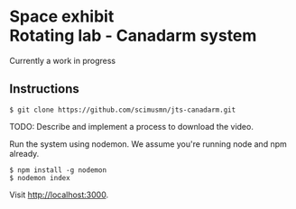 # Space exhibit<br>Rotating lab - Canadarm system

Currently a work in progress

## Instructions
    $ git clone https://github.com/scimusmn/jts-canadarm.git

TODO: Describe and implement a process to download the video.

Run the system using nodemon. We assume you're running node and npm already.

    $ npm install -g nodemon
    $ nodemon index

Visit [http://localhost:3000](http://localhost:3000).
